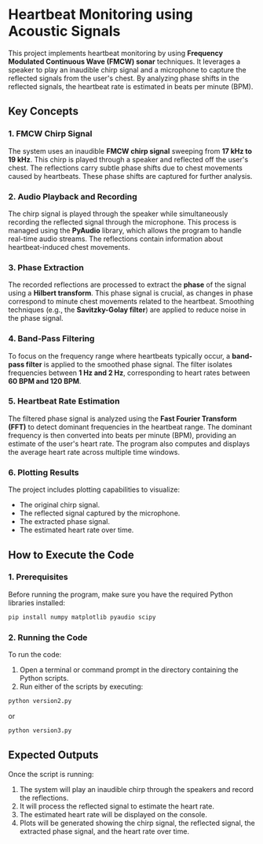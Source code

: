 # Heartbeat Monitoring using Acoustic Signals

This project implements heartbeat monitoring by using **Frequency Modulated Continuous Wave (FMCW) sonar** techniques. It leverages a speaker to play an inaudible chirp signal and a microphone to capture the reflected signals from the user's chest. By analyzing phase shifts in the reflected signals, the heartbeat rate is estimated in beats per minute (BPM).

## Key Concepts

### 1. **FMCW Chirp Signal**
The system uses an inaudible **FMCW chirp signal** sweeping from **17 kHz to 19 kHz**. This chirp is played through a speaker and reflected off the user's chest. The reflections carry subtle phase shifts due to chest movements caused by heartbeats. These phase shifts are captured for further analysis.

### 2. **Audio Playback and Recording**
The chirp signal is played through the speaker while simultaneously recording the reflected signal through the microphone. This process is managed using the **PyAudio** library, which allows the program to handle real-time audio streams. The reflections contain information about heartbeat-induced chest movements.

### 3. **Phase Extraction**
The recorded reflections are processed to extract the **phase** of the signal using a **Hilbert transform**. This phase signal is crucial, as changes in phase correspond to minute chest movements related to the heartbeat. Smoothing techniques (e.g., the **Savitzky-Golay filter**) are applied to reduce noise in the phase signal.

### 4. **Band-Pass Filtering**
To focus on the frequency range where heartbeats typically occur, a **band-pass filter** is applied to the smoothed phase signal. The filter isolates frequencies between **1 Hz and 2 Hz**, corresponding to heart rates between **60 BPM and 120 BPM**.

### 5. **Heartbeat Rate Estimation**
The filtered phase signal is analyzed using the **Fast Fourier Transform (FFT)** to detect dominant frequencies in the heartbeat range. The dominant frequency is then converted into beats per minute (BPM), providing an estimate of the user's heart rate. The program also computes and displays the average heart rate across multiple time windows.

### 6. **Plotting Results**
The project includes plotting capabilities to visualize:
- The original chirp signal.
- The reflected signal captured by the microphone.
- The extracted phase signal.
- The estimated heart rate over time.

## How to Execute the Code

### 1. **Prerequisites**
Before running the program, make sure you have the required Python libraries installed:
```bash
pip install numpy matplotlib pyaudio scipy
```
### 2. **Running the Code**
To run the code:

 1. Open a terminal or command prompt in the directory containing the Python scripts.
 2. Run either of the scripts by executing:
```bash
python version2.py
```
  or
```bash
python version3.py
```
## Expected Outputs

Once the script is running:

 1. The system will play an inaudible chirp through the speakers and record the reflections.
 2. It will process the reflected signal to estimate the heart rate.
 3. The estimated heart rate will be displayed on the console.
 4. Plots will be generated showing the chirp signal, the reflected signal, the extracted phase signal, and the heart rate over time.

